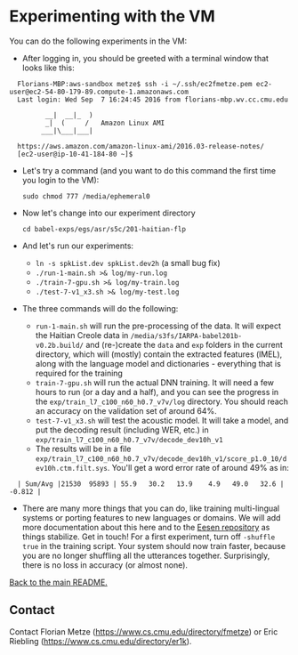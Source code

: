 # Experimenting with the VM

You can do the following experiments in the VM:

- After logging in, you should be greeted with a terminal window that looks like this:
~~~
  Florians-MBP:aws-sandbox metze$ ssh -i ~/.ssh/ec2fmetze.pem ec2-user@ec2-54-80-179-89.compute-1.amazonaws.com
  Last login: Wed Sep  7 16:24:45 2016 from florians-mbp.wv.cc.cmu.edu

         __|  __|_  )
         _|  (     /   Amazon Linux AMI
        ___|\___|___|

  https://aws.amazon.com/amazon-linux-ami/2016.03-release-notes/
  [ec2-user@ip-10-41-184-80 ~]$ 
~~~
- Let's try a command (and you want to do this command the first time you login to the VM):

  `sudo chmod 777 /media/ephemeral0`

- Now let's change into our experiment directory

  `cd babel-exps/egs/asr/s5c/201-haitian-flp`

- And let's run our experiments:

  - `ln -s spkList.dev spkList.dev2h` (a small bug fix)
  - `./run-1-main.sh >& log/my-run.log`
  - `./train-7-gpu.sh >& log/my-train.log`
  - `./test-7-v1_x3.sh >& log/my-test.log`

- The three commands will do the following:
  - `run-1-main.sh` will run the pre-processing of the data. It will expect the Haitian Creole data in `/media/s3fs/IARPA-babel201b-v0.2b.build/` and (re-)create the `data` and `exp` folders in the current directory, which will (mostly) contain the extracted features (lMEL), along with the language model and dictionaries - everything that is required for the training
  - `train-7-gpu.sh` will run the actual DNN training. It will need a few hours to run (or a day and a half), and you can see the progress in the `exp/train_l7_c100_n60_h0.7_v7v/log` directory. You should reach an accuracy on the validation set of around 64%.
  - `test-7-v1_x3.sh` will test the acoustic model. It will take a model, and put the decoding result (including WER, etc.) in `exp/train_l7_c100_n60_h0.7_v7v/decode_dev10h_v1`
  - The results will be in a file `exp/train_l7_c100_n60_h0.7_v7v/decode_dev10h_v1/score_p1.0_10/dev10h.ctm.filt.sys`. You'll get a word error rate of around 49% as in:
~~~
  | Sum/Avg |21530  95893 | 55.9   30.2   13.9    4.9   49.0   32.6 | -0.812 |
~~~
- There are many more things that you can do, like training multi-lingual systems or porting features to new languages or domains. We will add more documentation about this here and to the [Eesen repository](https://github.com/srvk/eesen) as things stabilize. Get in touch! For a first experiment, turn off `-shuffle true` in the training script. Your system should now train faster, because you are no longer shuffling all the utterances together. Surprisingly, there is no loss in accuracy (or almost none).

[Back to the main README.](README.md)

## Contact

Contact Florian Metze (<https://www.cs.cmu.edu/directory/fmetze>) or 
Eric Riebling (<https://www.cs.cmu.edu/directory/er1k>).
